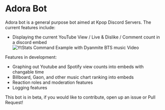 # Adora Bot

Adora bot is a general purpose bot aimed at Kpop Discord Servers. 
The current features include:
 - Displaying the current YouTube View / Live & Dislike / Comment count in a discord embed
 ![YtStats Command Example with Dyanmite BTS music Video](https://user-images.githubusercontent.com/7539174/101548716-36dd0f00-3961-11eb-86c7-cebae7d43f9a.png)

Features in development:
- Graphing out Youtube and Spotify view counts into embeds with changable time
- Billboard, Gaon, and other music chart ranking into embeds
- Reaction roles and moderation features
- Logging features
 
This bot is in beta, if you would like to contribute, open up an issue or Pull Request!
